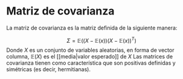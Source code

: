 # Matriz de covarianza
La matriz de covarianza es la matriz definida de la siguiente manera:

$$\Sigma = \mathbb{E}\left(\left(X-\mathbb{E}(x)\right)\left(X-\mathbb{E}(x)\right)^T\right)$$
Donde $X$ es un conjunto de variables aleatorias, en forma de vector columna, $\mathbb{E}(X)$ es el [[media|valor esperado]] de $X$
Las matrices de covarianza tienen como característica que son positivas definidas y simétricas (es decir, hermitianas).
